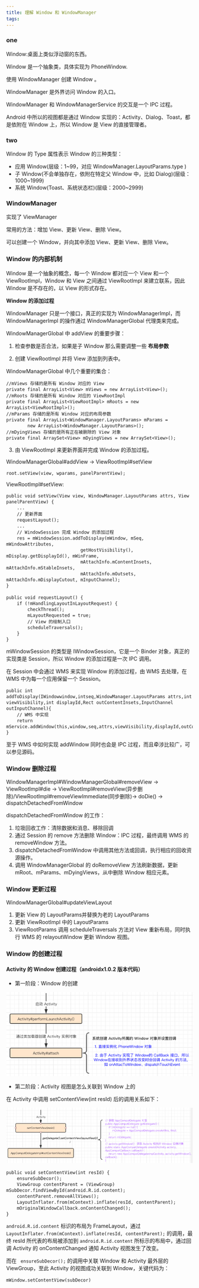 ```yaml
---
title: 理解 Window 和 WindowManager
tags:
---
```



### one
Window:桌面上类似浮动窗的东西。

Window 是一个抽象类，具体实现为 PhoneWindow.

使用 WindowManager 创建 Window 。
 

WindowManager 是外界访问 Window 的入口。

WindowManager 和 WindowManagerService 的交互是一个 IPC 过程。

Android 中所以的视图都是通过 Window 实现的：Activity、Dialog、Toast，都是依附在 Window 上，所以 Window 是 View 的直接管理者。


### two

Window 的 Type 属性表示 Window 的三种类型：

* 应用 Window(层级：1~99，对应 WindowManager.LayoutParams.type )
* 子 Window(不会单独存在，依附在特定父 Window 中，比如 Dialog)(层级：1000~1999)
* 系统 Window(Toast、系统状态栏)(层级：2000~2999)


### WindowManager

实现了 ViewManager

常用的方法：增加 View、更新 View、删除 View。

可以创建一个 Window，并向其中添加 View、更新 View、删除 View。


### Window 的内部机制

Window 是一个抽象的概念，每一个 Window 都对应一个 View 和一个 ViewRootImpl，Window 和 View 之间通过 ViewRootImpl 来建立联系，因此 Window 是不存在的，以 View 的形式存在。 
 

**Window 的添加过程**

WindowManager 只是一个接口，真正的实现为 WindowManagerImpl，而 WindowManagerImpl 的操作通过 WindowManagerGlobal 代理类来完成。

WindowManagerGlobal 中 addView 的重要步骤：

1. 检查参数是否合法，如果是子 Window 那么需要调整一些 **布局参数**

2. 创建 ViewRootImpl 并将 View 添加到列表中。

WindowManagerGlobal 中几个重要的集合：

```
//mViews 存储的是所有 Window 对应的 View
private final ArrayList<View> mViews = new ArrayList<View>();
//mRoots 存储的是所有 Window 对应的 ViewRootImpl
private final ArrayList<ViewRootImpl> mRoots = new ArrayList<ViewRootImpl>();
//mParams 存储的是所有 Window 对应的布局参数
private final ArrayList<WindowManager.LayoutParams> mParams =
        new ArrayList<WindowManager.LayoutParams>();
//mDyingViews 存储的是所有正在被删除的 View 对象
private final ArraySet<View> mDyingViews = new ArraySet<View>();
```

3. 由 ViewRootImpl 来更新界面并完成 Window 的添加过程。


WindowManagerGlobal#addView -> ViewRootImpl#setView

```
root.setView(view, wparams, panelParentView);
```
ViewRootImpl#setView:

```
public void setView(View view, WindowManager.LayoutParams attrs, View panelParentView) {
    ...
    // 更新界面
    requestLayout();
    ...
    // WindowSession 完成 Window 的添加过程
    res = mWindowSession.addToDisplay(mWindow, mSeq, mWindowAttributes,
                            getHostVisibility(), mDisplay.getDisplayId(), mWinFrame,
                            mAttachInfo.mContentInsets, mAttachInfo.mStableInsets,
                            mAttachInfo.mOutsets, mAttachInfo.mDisplayCutout, mInputChannel);
}

public void requestLayout() {
    if (!mHandlingLayoutInLayoutRequest) {
        checkThread();
        mLayoutRequested = true;
        // View 的绘制入口
        scheduleTraversals();
    }
}
```

mWindowSession 的类型是 IWindowSession，它是一个 Binder 对象，真正的实现类是 Session，所以 Window 的添加过程是一次 IPC 调用。

在 Session 中会通过 WMS 来实现 Window 的添加过程，由 WMS 去处理，在 WMS 中为每一个应用保留一个 Session。

```
public int addToDisplay(IWindowwindow,intseq,WindowManager.LayoutParams attrs,int viewVisibility,int displayId,Rect outContentInsets,InputChannel outInputChannel){ 
    // WMS 中实现
    return mService.addWindow(this,window,seq,attrs,viewVisibility,displayId,outContentInsets,outInputChannel);
}
```

至于 WMS 中如何实现 addWindow 同时也会是 IPC 过程，而且牵涉比较广，可以参见源码。


### Window 删除过程


WindowManagerImpl#WindowManagerGlobal#removeView -> ViewRootImpl#die -> ViewRootImpl#removeView(异步删除)/ViewRootImpl#removeViewImmediate(同步删除)-> doDie() -> dispatchDetachedFromWindow

dispatchDetachedFromWindow 的工作：

1. 垃圾回收工作：清除数据和消息、移除回调
2. 通过 Session 的 remove 方法删除 Window：IPC 过程，最终调用 WMS 的 removeWindow 方法。
3. dispatchDetachedFromWindow 中调用其他方法或回调，执行相应的回收资源操作。
4. 调用 WindowManagerGlobal 的 doRemoveView 方法刷新数据，更新 mRoot、mParams、mDyingViews，从中删除 Window 相应元素。


### Window 更新过程

WindowManagerGlobal#updateViewLayout 

1. 更新 View 的 LayoutParams并替换为老的 LayoutParams
2. 更新 ViewRootImpl 中的 LayoutParams
3. ViewRootParams 调用 scheduleTraversals 方法对 View 重新布局，同时执行 WMS 的 relayoutWindow 更新 Window 视图。


### Window 的创建过程



#### Activity 的 Window 创建过程（androidx1.0.2 版本代码）


* 第一阶段：Window 的创建

![](/source/images/2019_12_03_04.png)

* 第二阶段：Activity 视图是怎么关联到 Window 上的

在 Activity 中调用 setContentView(int resId) 后的调用关系如下：

![](/source/images/2019_12_03_05.png)

```
public void setContentView(int resId) {
    ensureSubDecor();
    ViewGroup contentParent = (ViewGroup) mSubDecor.findViewById(android.R.id.content);
    contentParent.removeAllViews();
    LayoutInflater.from(mContext).inflate(resId, contentParent);
    mOriginalWindowCallback.onContentChanged();
}
```

`android.R.id.content` 标识的布局为 FrameLayout，通过 `LayoutInflater.from(mContext).inflate(resId, contentParent);` 的调用，最终 resId 所代表的布局被添加到 `android.R.id.content` 所标示的布局中，通过回调 Activity 的 onContentChanged 通知 Activity 视图发生了改变。

而在 ` ensureSubDecor();` 的调用中关联 Window 和 Activity 最外层的 ViewGroup，至此 Activity 的视图成功关联到 Window，关键代码为：

```
mWindow.setContentView(subDecor)
```


